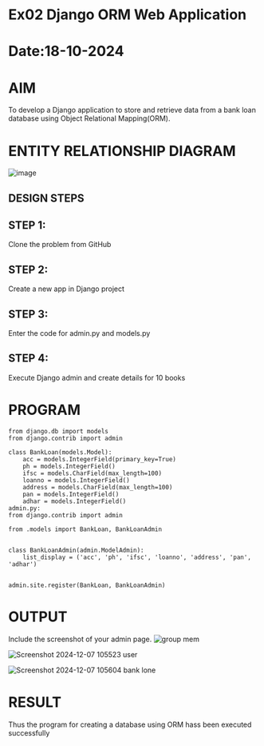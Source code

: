 # Ex02 Django ORM Web Application
# Date:18-10-2024
# AIM
To develop a Django application to store and retrieve data from a bank loan database using Object Relational Mapping(ORM).

# ENTITY RELATIONSHIP DIAGRAM
![image](https://github.com/user-attachments/assets/9b0d62f9-2bb0-4532-943b-e1128f6e4eab)

## DESIGN STEPS
## STEP 1:
Clone the problem from GitHub

## STEP 2:
Create a new app in Django project

## STEP 3:
Enter the code for admin.py and models.py

## STEP 4:
Execute Django admin and create details for 10 books

# PROGRAM
```
from django.db import models
from django.contrib import admin

class BankLoan(models.Model):
    acc = models.IntegerField(primary_key=True)  
    ph = models.IntegerField()  
    ifsc = models.CharField(max_length=100)  
    loanno = models.IntegerField()  
    address = models.CharField(max_length=100) 
    pan = models.IntegerField()  
    adhar = models.IntegerField()
admin.py:
from django.contrib import admin

from .models import BankLoan, BankLoanAdmin
  

class BankLoanAdmin(admin.ModelAdmin):
    list_display = ('acc', 'ph', 'ifsc', 'loanno', 'address', 'pan', 'adhar')


admin.site.register(BankLoan, BankLoanAdmin)
```

# OUTPUT
Include the screenshot of your admin page.
![group mem](https://github.com/user-attachments/assets/e4330198-07c1-4490-aeaa-dc0cfbf90fd3)




![Screenshot 2024-12-07 105523 user](https://github.com/user-attachments/assets/80e53117-c737-4c55-ada4-451e9c67399a)




![Screenshot 2024-12-07 105604 bank lone](https://github.com/user-attachments/assets/9c26140a-72d7-4b68-ab4a-39f04cc9c119)




# RESULT
Thus the program for creating a database using ORM hass been executed successfully
